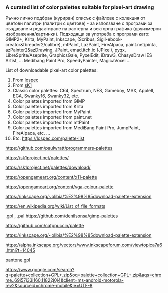 ### A curated list of color palettes suitable for pixel-art drawing ###

Ръчно лично подбран (куриран) списък с файлове с колекция от цветови палитри (палитри с цветове) - за използване с програми за създаване и редактиране на растерна и векторна графика (двуизмерни изображения/картинки).
Подходящи за употреба с програми като: GIMP2+, Krita, MyPaint, Inkscape, (Scribus, Sigil-ebook-creator&fbreader2/calibre), mtPaint, LazPaint, FireAlpaca, paint.net/pinta, azPainter2&azDrawing, JPaint, emad.itch.io (JPixel), pyqx, LibreSprite/Aseprite, GraphicsGale, PyxelEdit, iDraw3, ChasysDraw IES Artist, ... Medibang Paint Pro, SpeedyPainter, MagicaVoxel ... 

List of downloadable pixel-art color palettes:
1. From [lospec](https://lospec.com/palette-list)
2. From [sK1](https://sk1project.net/palettes.php) 
3. Classic color palettes: C64, Spectrum, NES, Gameboy, MSX, AppleII, EGA, Swanky16, Swanky32, etc.
4. Color palettes imported from GIMP
5. Color palettes imported from Krita
6. Color palettes imported from MyPaint
7. Color palettes imported from paint.net
8. Color palettes imported from mtPaint
9. Color palettes imported from MediBang Paint Pro, JumpPaint, FireAlpaca, etc. ...
10. Etc.
https://lospec.com/palette-list

https://github.com/paulwratt/programmers-palettes

https://sk1project.net/palettes/

https://sk1project.net/palettes/download/

https://opengameart.org/content/x11-palette

https://opengameart.org/content/vga-colour-palette

https://inkscape.org/~olibia/%E2%98%85download-palette-extension

https://en.wikipedia.org/wiki/List_of_file_formats

.gpl , .pal
https://github.com/denilsonsa/gimp-palettes

https://github.com/catppuccin/palette

https://inkscape.org/~olibia/%E2%98%85download-palette-extension

https://alpha.inkscape.org/vectors/www.inkscapeforum.com/viewtopica7a6.html?t=14045

pantone.gpl


https://www.google.com/search?q=palette+collection+GPL+.zip&oq=palette+collection+GPL+.zip&aqs=chrome..69i57j33i160.11822j0j4&client=ms-android-motorola-rev2&sourceid=chrome-mobile&ie=UTF-8
